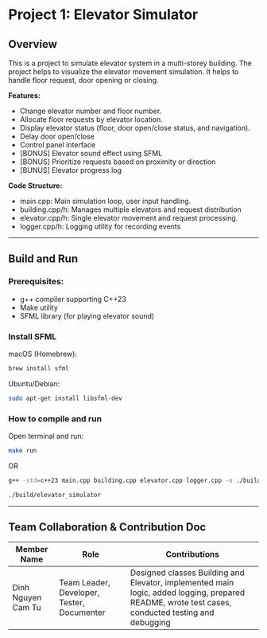 # Project 1: Elevator Simulator

## Overview
This is a project to simulate elevator system in a multi-storey building. The project helps to visualize the elevator movement simulation. It helps to handle floor request, door opening or closing.

**Features:**
- Change elevator number and floor number.
- Allocate floor requests by elevator location.
- Display elevator status (floor, door open/close status, and navigation).
- Delay door open/close
- Control panel interface
- [BONUS] Elevator sound effect using SFML
- [BONUS] Prioritize requests based on proximity or direction
- [BUNUS] Elevator progress log

**Code Structure:**
- main.cpp: Main simulation loop, user input handling.
- building.cpp/h: Manages multiple elevators and request distribution
- elevator.cpp/h: Single elevator movement and request processing.
- logger.cpp/h: Logging utility for recording events

---

## Build and Run

### Prerequisites:
- g++ compiler supporting C++23
- Make utility
- SFML library (for playing elevator sound)

### Install SFML

macOS (Homebrew):
```bash
brew install sfml
```

Ubuntu/Debian:
```bash
sudo apt-get install libsfml-dev
```

### How to compile and run

Open terminal and run:

```bash
make run
```
OR

```bash
g++ -std=c++23 main.cpp building.cpp elevator.cpp logger.cpp -o ./build/elevator_simulator $(SFML_FLAGS)

./build/elevator_simulator
```

---
## Team Collaboration & Contribution Doc

| Member Name         | Role                         | Contributions                                              |
|---------------------|------------------------------|------------------------------------------------------------|
| Dinh Nguyen Cam Tu   | Team Leader, Developer, Tester, Documenter | Designed classes Building and Elevator, implemented main logic, added logging, prepared README, wrote test cases, conducted testing and debugging |

